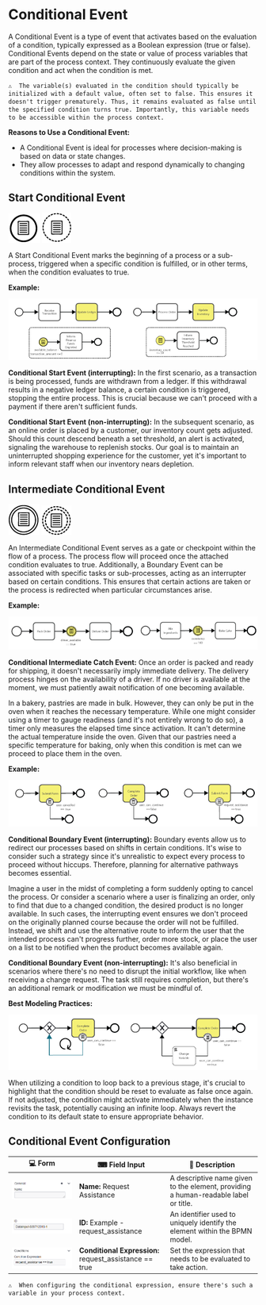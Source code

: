 # Conditional Event

A Conditional Event is a type of event that activates based on the evaluation of a condition, typically expressed as a Boolean expression (true or false).
Conditional Events depend on the state or value of process variables that are part of the process context.
They continuously evaluate the given condition and act when the condition is met.

```{admonition} Note
⚠  The variable(s) evaluated in the condition should typically be initialized with a default value, often set to false. This ensures it doesn't trigger prematurely. Thus, it remains evaluated as false until the specified condition turns true. Importantly, this variable needs to be accessible within the process context.
```

**Reasons to Use a Conditional Event:**

- A Conditional Event is ideal for processes where decision-making is based on data or state changes.
- They allow processes to adapt and respond dynamically to changing conditions within the system.

## Start Conditional Event

![start_signal_event](images/start_conditional_event.png)
![start_signal_event](images/non_interrupting_conditional_start_event.png)

A Start Conditional Event marks the beginning of a process or a sub-process, triggered when a specific condition is fulfilled, or in other terms, when the condition evaluates to true.

**Example:**

![conditional_start_example](images/conditional_start_example_1.png)

**Conditional Start Event (interrupting):**
In the first scenario, as a transaction is being processed, funds are withdrawn from a ledger. If this withdrawal results in a negative ledger balance, a certain condition is triggered, stopping the entire process. This is crucial because we can't proceed with a payment if there aren't sufficient funds.

**Conditional Start Event (non-interrupting):**
In the subsequent scenario, as an online order is placed by a customer, our inventory count gets adjusted. Should this count descend beneath a set threshold, an alert is activated, signaling the warehouse to replenish stocks. Our goal is to maintain an uninterrupted shopping experience for the customer, yet it's important to inform relevant staff when our inventory nears depletion.

## Intermediate Conditional Event

![intermediate_conditional_event](images/intermediate_conditional_event.png)
![intermediate_conditional_event](images/non_interrupting_intermediate_conditional_event.png)

An Intermediate Conditional Event serves as a gate or checkpoint within the flow of a process.
The process flow will proceed once the attached condition evaluates to true.
Additionally, a Boundary Event can be associated with specific tasks or sub-processes, acting as an interrupter based on certain conditions.
This ensures that certain actions are taken or the process is redirected when particular circumstances arise.

**Example:**

![conditional_intermediate_example_1](images/conditional_intermediate_example_1.png)

**Conditional Intermediate Catch Event:**
Once an order is packed and ready for shipping, it doesn't necessarily imply immediate delivery. The delivery process hinges on the availability of a driver. If no driver is available at the moment, we must patiently await notification of one becoming available.

In a bakery, pastries are made in bulk.
However, they can only be put in the oven when it reaches the necessary temperature.
While one might consider using a timer to gauge readiness (and it's not entirely wrong to do so), a timer only measures the elapsed time since activation.
It can't determine the actual temperature inside the oven.
Given that our pastries need a specific temperature for baking, only when this condition is met can we proceed to place them in the oven.

**Example:**

![conditional_intermediate_example_2](images/conditional_intermediate_example_2.png)

**Conditional Boundary Event (interrupting):**
Boundary events allow us to redirect our processes based on shifts in certain conditions. It's wise to consider such a strategy since it's unrealistic to expect every process to proceed without hiccups. Therefore, planning for alternative pathways becomes essential.

Imagine a user in the midst of completing a form suddenly opting to cancel the process.
Or consider a scenario where a user is finalizing an order, only to find that due to a changed condition, the desired product is no longer available.
In such cases, the interrupting event ensures we don't proceed on the originally planned course because the order will not be fulfilled.
Instead, we shift and use the alternative route to inform the user that the intended process can't progress further, order more stock, or place the user on a list to be notified when the product becomes available again.

**Conditional Boundary Event (non-interrupting):**
It's also beneficial in scenarios where there's no need to disrupt the initial workflow, like when receiving a change request. The task still requires completion, but there's an additional remark or modification we must be mindful of.

**Best Modeling Practices:**

![conditional_intermediate_example_3](images/conditional_intermediate_example_3.png)

When utilizing a condition to loop back to a previous stage, it's crucial to highlight that the condition should be reset to evaluate as false once again.
If not adjusted, the condition might activate immediately when the instance revisits the task, potentially causing an infinite loop.
Always revert the condition to its default state to ensure appropriate behavior.

## Conditional Event Configuration

| 💻 Form | ⌨ Field Input | 📝 Description |
| --- | --- | --- |
| ![name_field](images/name_field.png) | **Name:** Request Assistance | A descriptive name given to the element, providing a human-readable label or title. |
| ![id_field](images/id_field.png) | **ID:** Example - request_assistance | An identifier used to uniquely identify the element within the BPMN model. |
| ![configure_conditional_event](images/configure_conditional_event.png) | **Conditional Expression:** request_assistance == true | Set the expression that needs to be evaluated to take action. |

```{admonition} Note
⚠  When configuring the conditional expression, ensure there's such a variable in your process context.
```
